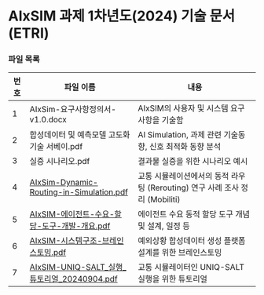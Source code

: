 # AIxSIM 과제 1차년도(2024) 기술 문서 (ETRI)

### 파일 목록
번호 | 파일 이름 | 내용
--- | ------------ | -------------
1 | AIxSim-요구사항정의서-v1.0.docx | AIxSIM의 사용자 및 시스템 요구사항을 기술함 
2 | 합성데이터 및 예측모델 고도화 기술 서베이.pdf | AI Simulation, 과제 관련 기술동향, 신호 최적화 동향 분석
3 | 실증 시나리오.pdf | 결과물 실증을 위한 시나리오 예시
4 | [AIxSim-Dynamic-Routing-in-Simulation.pdf](./AIxSim-Dynamic-Routing-in-Simulation.pdf) | 교통 시뮬레이션에서의 동적 라우팅 (Rerouting) 연구 사례 조사 정리 (Mobiliti)
5 | [AIxSIM-에이전트-수요-할당-도구-개발-개요.pdf](./AIxSIM-에이전트-수요-할당-도구-개발-개요.pdf) | 에이전트 수요 동적 할당 도구 개념 및 설계, 일정 등
6 | [AIxSIM-시스템구조-브레인스토밍.pdf](./AIxSIM-시스템구조-브레인스토밍.pdf) | 예외상황 합성데이터 생성 플랫폼 설계를 위한 브레인스토밍
7 | [AIxSIM-UNIQ-SALT_실행_튜토리얼_20240904.pdf](./AIxSIM-UNIQ-SALT_실행_튜토리얼_20240904.pdf) | 교통 시뮬레이터인 UNIQ-SALT 실행을 위한 튜토리얼
